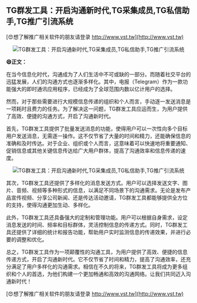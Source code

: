## **TG群发工具：开启沟通新时代,TG采集成员,TG私信助手,TG推广引流系统**

[😍想了解推广相关软件的朋友请登录 http://www.vst.tw](http://www.vst.tw)

 <center><img src="https://vst.tw/MP4/tuiguang/png/0.png" alt="TG群发工具：开启沟通新时代,TG采集成员,TG私信助手,TG推广引流系统"></center>

**😄正文：**

在当今信息化时代，沟通成为了人们生活中不可或缺的一部分。而随着社交平台的迅猛发展，人们的沟通方式也逐渐多样化。其中，电报（Telegram）作为一款功能强大的即时通讯应用程序，已经成为了全球范围内数以亿计用户的选择。

然而，对于那些需要进行大规模信息传递的组织和个人而言，手动逐一发送消息是一项耗时且费力的任务。为了解决这一问题，TG群发工具应运而生，为用户提供了高效、便捷的沟通方式，开启了沟通新时代。

首先，TG群发工具提供了批量发送消息的功能，使得用户可以一次性向多个目标用户发送消息，无需逐一操作。这不仅节省了大量的时间和精力，还能确保信息的准确和及时传达。对于企业、组织或个人而言，这意味着可以快速地将重要通知、促销信息或其他关键信息传达给广大用户群体，提高了沟通效率和信息传递的速度。

 <center><img src="https://vst.tw/MP4/tuiguang/png/0.png" alt="TG群发工具：开启沟通新时代,TG采集成员,TG私信助手,TG推广引流系统"></center>

其次，TG群发工具还提供了多样化的消息发送方式。用户可以选择发送文字、图片、音频、视频等多种形式的信息，以满足不同场景下的沟通需求。无论是发布产品宣传视频、分享公司新闻、还是传达活动邀请，TG群发工具都能够提供全方位的支持，使得沟通更加生动、多样化。

此外，TG群发工具还具备强大的定制和管理功能。用户可以根据自身需求，设定消息发送的时间、频率和目标群体，灵活控制信息的传递方式。同时，TG群发工具还提供了详细的统计和报告功能，帮助用户实时监测信息的传递效果，并进行必要的调整和优化。

总之，TG群发工具作为一项颠覆性的沟通工具，为用户提供了高效、便捷的信息传递方式，开启了沟通新时代。它不仅节省了时间和精力，提高了沟通效率，还充分满足了用户多样化的沟通需求。相信在不久的将来，TG群发工具将成为更多组织和个人的首选，为他们构建一个更加畅通和高效的沟通网络。让我们共同迈入沟通新时代！

[😍想了解推广相关软件的朋友请登录 http://www.vst.tw](http://www.vst.tw)



